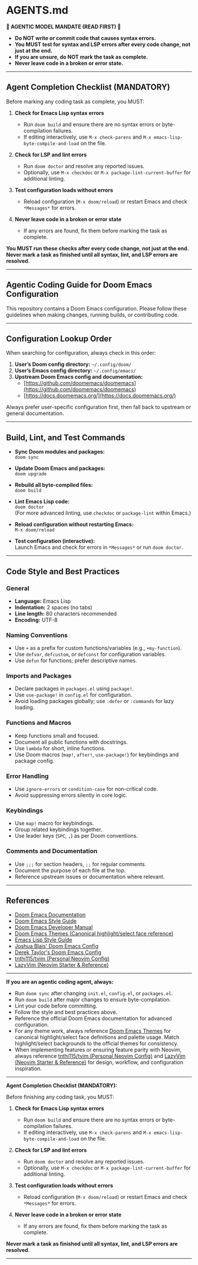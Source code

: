 # AGENTS.md

**🚨 AGENTIC MODEL MANDATE (READ FIRST) 🚨**

- **Do NOT write or commit code that causes syntax errors.**
- **You MUST test for syntax and LSP errors after every code change, not just at the end.**
- **If you are unsure, do NOT mark the task as complete.**
- **Never leave code in a broken or error state.**

---

## Agent Completion Checklist (MANDATORY)

Before marking any coding task as complete, you MUST:

1. **Check for Emacs Lisp syntax errors**
   - Run `doom build` and ensure there are no syntax errors or byte-compilation failures.
   - If editing interactively, use `M-x check-parens` and `M-x emacs-lisp-byte-compile-and-load` on the file.

2. **Check for LSP and lint errors**
   - Run `doom doctor` and resolve any reported issues.
   - Optionally, use `M-x checkdoc` or `M-x package-lint-current-buffer` for additional linting.

3. **Test configuration loads without errors**
   - Reload configuration (`M-x doom/reload`) or restart Emacs and check `*Messages*` for errors.

4. **Never leave code in a broken or error state**
   - If any errors are found, fix them before marking the task as complete.

**You MUST run these checks after every code change, not just at the end. Never mark a task as finished until all syntax, lint, and LSP errors are resolved.**

---

## Agentic Coding Guide for Doom Emacs Configuration

This repository contains a Doom Emacs configuration. Please follow these guidelines when making changes, running builds, or contributing code.

---

## Configuration Lookup Order

When searching for configuration, always check in this order:

1. **User’s Doom config directory:** `~/.config/doom/`
2. **User’s Emacs config directory:** `~/.config/emacs/`
3. **Upstream Doom Emacs config and documentation:**
   - [https://github.com/doomemacs/doomemacs](https://github.com/doomemacs/doomemacs)
   - [https://docs.doomemacs.org/](https://docs.doomemacs.org/)

Always prefer user-specific configuration first, then fall back to upstream or general documentation.

---

## Build, Lint, and Test Commands

- **Sync Doom modules and packages:**  
  `doom sync`

- **Update Doom Emacs and packages:**  
  `doom upgrade`

- **Rebuild all byte-compiled files:**  
  `doom build`

- **Lint Emacs Lisp code:**  
  `doom doctor`  
  (For more advanced linting, use `checkdoc` or `package-lint` within Emacs.)

- **Reload configuration without restarting Emacs:**  
  `M-x doom/reload`

- **Test configuration (interactive):**  
  Launch Emacs and check for errors in `*Messages*` or run `doom doctor`.

---

## Code Style and Best Practices

### General

- **Language:** Emacs Lisp
- **Indentation:** 2 spaces (no tabs)
- **Line length:** 80 characters recommended
- **Encoding:** UTF-8

### Naming Conventions

- Use `+` as a prefix for custom functions/variables (e.g., `+my-function`).
- Use `defvar`, `defcustom`, or `defconst` for configuration variables.
- Use `defun` for functions; prefer descriptive names.

### Imports and Packages

- Declare packages in `packages.el` using `package!`.
- Use `use-package!` in `config.el` for configuration.
- Avoid loading packages globally; use `:defer` or `:commands` for lazy loading.

### Functions and Macros

- Keep functions small and focused.
- Document all public functions with docstrings.
- Use `lambda` for short, inline functions.
- Use Doom macros (`map!`, `after!`, `use-package!`) for keybindings and package config.

### Error Handling

- Use `ignore-errors` or `condition-case` for non-critical code.
- Avoid suppressing errors silently in core logic.

### Keybindings

- Use `map!` macro for keybindings.
- Group related keybindings together.
- Use leader keys (`SPC`, `,`) as per Doom conventions.

### Comments and Documentation

- Use `;;;` for section headers, `;;` for regular comments.
- Document the purpose of each file at the top.
- Reference upstream issues or documentation where relevant.

---

## References

- [Doom Emacs Documentation](https://docs.doomemacs.org/)
- [Doom Emacs Style Guide](https://docs.doomemacs.org/latest/contributing/style-guide/)
- [Doom Emacs Developer Manual](https://docs.doomemacs.org/latest/contributing/development/)
- [Doom Emacs Themes (Canonical highlight/select face reference)](https://github.com/doomemacs/themes)
- [Emacs Lisp Style Guide](https://github.com/bbatsov/emacs-lisp-style-guide)
- [Joshua Blais' Doom Emacs Config](https://github.com/jblais493/nixos-config/tree/master/dotfiles/doom)
- [Derek Taylor's Doom Emacs Config](https://gitlab.com/dwt1/dotfiles/-/tree/master/.config/doom)
- [tnthi115/tvim (Personal Neovim Config)](https://github.com/tnthi115/tvim)
- [LazyVim (Neovim Starter & Reference)](https://www.lazyvim.org/)

---

**If you are an agentic coding agent, always:**

- Run `doom sync` after changing `init.el`, `config.el`, or `packages.el`.
- Run `doom build` after major changes to ensure byte-compilation.
- Lint your code before committing.
- Follow the style and best practices above.
- Reference the official Doom Emacs documentation for advanced configuration.
- For any theme work, always reference [Doom Emacs Themes](https://github.com/doomemacs/themes) for canonical highlight/select face definitions and palette usage. Match highlight/select backgrounds to the official themes for consistency.
- When implementing features or ensuring feature parity with Neovim, always reference [tnthi115/tvim (Personal Neovim Config)](https://github.com/tnthi115/tvim) and [LazyVim (Neovim Starter & Reference)](https://www.lazyvim.org/) for design, workflow, and configuration inspiration.

---

**Agent Completion Checklist (MANDATORY):**

Before finishing any coding task, you MUST:

1. **Check for Emacs Lisp syntax errors**
   - Run `doom build` and ensure there are no syntax errors or byte-compilation failures.
   - If editing interactively, use `M-x check-parens` and `M-x emacs-lisp-byte-compile-and-load` on the file.

2. **Check for LSP and lint errors**
   - Run `doom doctor` and resolve any reported issues.
   - Optionally, use `M-x checkdoc` or `M-x package-lint-current-buffer` for additional linting.

3. **Test configuration loads without errors**
   - Reload configuration (`M-x doom/reload`) or restart Emacs and check `*Messages*` for errors.

4. **Never leave code in a broken or error state**
   - If any errors are found, fix them before marking the task as complete.

**Never mark a task as finished until all syntax, lint, and LSP errors are resolved.**

---
